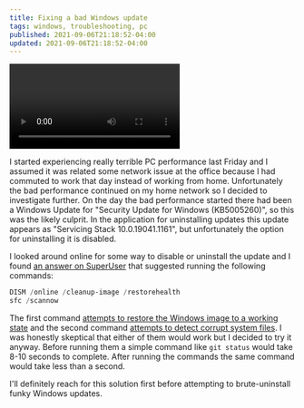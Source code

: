 ```yaml
---
title: Fixing a bad Windows update
tags: windows, troubleshooting, pc
published: 2021-09-06T21:18:52-04:00
updated: 2021-09-06T21:18:52-04:00
---
```


<video controls loop preload="metadata" src="/media/2021/09/git-status-hell.mp4">
	Your browser does not support the HTML5 video tag.
</video>

I started experiencing really terrible PC performance last Friday and I assumed it was related some network issue at the office because I had commuted to work that day instead of working from home. Unfortunately the bad performance continued on my home network so I decided to investigate further. On the day the bad performance started there had been a Windows Update for "Security Update for Windows (KB5005260)", so this was the likely culprit. In the application for uninstalling updates this update appears as "Servicing Stack 10.0.19041.1161", but unfortunately the option for uninstalling it is disabled.

I looked around online for some way to disable or uninstall the update and I found [an answer on SuperUser](https://superuser.com/a/1661509/242807) that suggested running the following commands:

```powershell
DISM /online /cleanup-image /restorehealth
sfc /scannow
```

The first command [attempts to restore the Windows image to a working state](https://docs.microsoft.com/en-us/windows-hardware/manufacture/desktop/repair-a-windows-image) and the second command [attempts to detect corrupt system files](https://support.microsoft.com/en-us/topic/use-the-system-file-checker-tool-to-repair-missing-or-corrupted-system-files-79aa86cb-ca52-166a-92a3-966e85d4094e). I was honestly skeptical that either of them would work but I decided to try it anyway. Before running them a simple command like `git status` would take 8-10 seconds to complete. After running the commands the same command would take less than a second.

I'll definitely reach for this solution first before attempting to brute-uninstall funky Windows updates.
